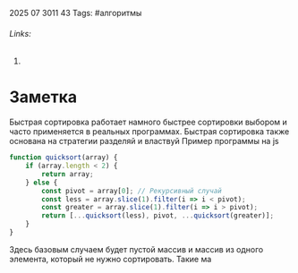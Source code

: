 2025 07 3011 43
Tags: #алгоритмы 
###### Links: 
1) 
# Заметка
Быстрая сортировка работает намного быстрее сортировки выбором и часто применяется в реальных программах. Быстрая сортировка также основана на стратегии разделяй и властвуй
Пример программы на js
```js
function quicksort(array) {  
    if (array.length < 2) {  
        return array;  
    } else {  
        const pivot = array[0]; // Рекурсивный случай  
        const less = array.slice(1).filter(i => i < pivot);  
        const greater = array.slice(1).filter(i => i > pivot);  
        return [...quicksort(less), pivot, ...quicksort(greater)];  
    }  
}
```
Здесь базовым случаем будет пустой массив и массив из одного элемента, который не нужно сортировать. Такие ма
